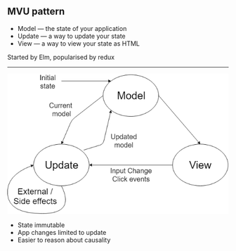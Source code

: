 
## MVU pattern

- Model — the state of your application
- Update — a way to update your state
- View — a way to view your state as HTML

Started by Elm, popularised by redux

---

![MVU](full-stack-development/assets/img/mvu.png)

- State immutable
- App changes limited to update
- Easier to reason about causality
